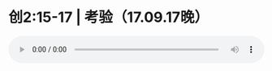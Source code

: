 # 创2:15-17 | 考验（17.09.17晚）

<audio style="width: 100%;" preload="false" controls controlslist="nodownload"><source src="//cdn.simai.ml/audio/mp3/old/12167.mp3" type="audio/mpeg">Your browser does not support the audio element.</audio>


